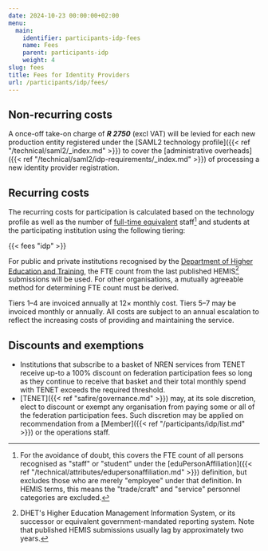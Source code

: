 ```yaml
---
date: 2024-10-23 00:00:00+02:00
menu:
  main:
    identifier: participants-idp-fees
    name: Fees
    parent: participants-idp
    weight: 4
slug: fees
title: Fees for Identity Providers
url: /participants/idp/fees/
---
```


## Non-recurring costs

A once-off take-on charge of ***R 2750*** (excl VAT) will be levied for each new production entity registered under the [SAML2 technology profile]({{< ref "/technical/saml2/_index.md" >}}) to cover the [administrative overheads]({{< ref "/technical/saml2/idp-requirements/_index.md" >}}) of processing a new identity provider registration.

## Recurring costs

The recurring costs for participation is calculated based on the technology profile as well as the number of [full-time equivalent](https://en.wikipedia.org/wiki/Full-time_equivalent) staff[^fte] and students at the participating institution using the following tiering:

{{< fees "idp" >}}

For public and private institutions recognised by the [Department of Higher Education and Training](http://www.dhet.gov.za), the FTE count from the last published HEMIS[^HEMIS] submissions will be used. For other organisations, a mutually agreeable method for determining FTE count must be derived.

Tiers 1–4 are invoiced annually at 12× monthly cost. Tiers 5–7 may be invoiced monthly or annually. All costs are subject to an annual escalation to reflect the increasing costs of providing and maintaining the service.

## Discounts and exemptions

- Institutions that subscribe to a basket of NREN services from TENET receive up-to a 100% discount on federation participation fees so long as they continue to receive that basket and their total monthly spend with TENET exceeds the required threshold.
- [TENET]({{< ref "safire/governance.md" >}}) may, at its sole discretion, elect to discount or exempt any organisation from paying some or all of the federation participation fees. Such discretion may be applied on recommendation from a [Member]({{< ref "/participants/idp/list.md" >}}) or the operations staff.

[^fte]: For the avoidance of doubt, this covers the FTE count of all persons recognised as &quot;staff&quot; or &quot;student&quot; under the [eduPersonAffiliation]({{< ref "/technical/attributes/edupersonaffiliation.md" >}}) definition, but excludes those who are merely &quot;employee&quot; under that definition. In HEMIS terms, this means the &quot;trade/craft&quot; and &quot;service&quot; personnel categories are excluded.
[^HEMIS]: DHET's Higher Education Management Information System, or its successor or equivalent government-mandated reporting system. Note that published HEMIS submissions usually lag by approximately two years.
